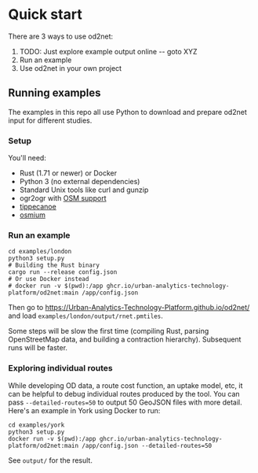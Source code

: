 # Quick start

There are 3 ways to use od2net:

1.  TODO: Just explore example output online -- goto XYZ
2.  Run an example
3.  Use od2net in your own project

## Running examples

The examples in this repo all use Python to download and prepare od2net input for different studies.

### Setup

You'll need:

- Rust (1.71 or newer) or Docker
- Python 3 (no external dependencies)
- Standard Unix tools like curl and gunzip
- ogr2ogr with [OSM support](https://gdal.org/drivers/vector/osm.html)
- [tippecanoe](https://github.com/felt/tippecanoe)
- [osmium](https://osmcode.org/osmium-tool/manual.html#installation)

### Run an example

```shell
cd examples/london
python3 setup.py
# Building the Rust binary
cargo run --release config.json
# Or use Docker instead
# docker run -v $(pwd):/app ghcr.io/urban-analytics-technology-platform/od2net:main /app/config.json
```

Then go to <https://Urban-Analytics-Technology-Platform.github.io/od2net/> and load `examples/london/output/rnet.pmtiles`.

Some steps will be slow the first time (compiling Rust, parsing OpenStreetMap data, and building a contraction hierarchy). Subsequent runs will be faster.

### Exploring individual routes

While developing OD data, a route cost function, an uptake model, etc, it can be helpful to debug individual routes produced by the tool. You can pass `--detailed-routes=50` to output 50 GeoJSON files with more detail. Here's an example in York using Docker to run:

```
cd examples/york
python3 setup.py
docker run -v $(pwd):/app ghcr.io/urban-analytics-technology-platform/od2net:main /app/config.json --detailed-routes=50
```

See `output/` for the result.
